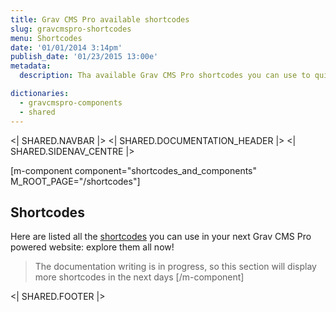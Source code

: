 ```yaml
---
title: Grav CMS Pro available shortcodes
slug: gravcmspro-shortcodes
menu: Shortcodes
date: '01/01/2014 3:14pm'
publish_date: '01/23/2015 13:00e'
metadata:
  description: Tha available Grav CMS Pro shortcodes you can use to quicly build your websites

dictionaries:
  - gravcmspro-components
  - shared
---
```


<| SHARED.NAVBAR |>
<| SHARED.DOCUMENTATION_HEADER |>
<| SHARED.SIDENAV_CENTRE |>

[m-component component="shortcodes_and_components" M_ROOT_PAGE="/shortcodes"]
  ## Shortcodes
  Here are listed all the [shortcodes](/documentation/components) you can use in your next Grav CMS Pro powered website: explore them all now!

  > The documentation writing is in progress, so this section will display more shortcodes in the next days
[/m-component]  

<| SHARED.FOOTER |>
